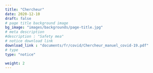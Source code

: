 ```yaml
---
title: "Chercheur"
date: 2020-12-10
draft: false
# page title background image
bg_image: "images/backgrounds/page-title.jpg"
# meta description
#description : "Safety mea"
# notice download link
download_link : "documents/fr/covid/Chercheur_manuel_covid-19.pdf"
# type
type: "notice"

weight: 2
---
```

